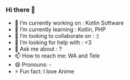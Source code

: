 ### Hi there 👋

<!--
**AktoFredy/AktoFredy** is a ✨ _special_ ✨ repository because its `README.md` (this file) appears on your GitHub profile.

Here are some ideas to get you started:

- 🔭 I’m currently working on ...
- 🌱 I’m currently learning ...
- 👯 I’m looking to collaborate on ...
- 🤔 I’m looking for help with ...
- 💬 Ask me about ...
- 📫 How to reach me: ...
- 😄 Pronouns: ...
- ⚡ Fun fact: ...

-->

- 🔭 I’m currently working on : Kotlin Software
- 🌱 I’m currently learning : Kotlin, PHP
- 👯 I’m looking to collaborate on : :)
- 🤔 I’m looking for help with : <3
- 💬 Ask me about : ?
- 📫 How to reach me: WA and Tele
- 😄 Pronouns: -
- ⚡ Fun fact: I love Anime
